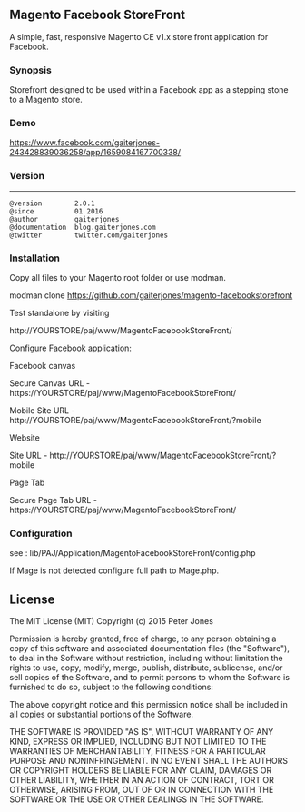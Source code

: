 ## Magento Facebook StoreFront
A simple, fast, responsive Magento CE v1.x store front application for Facebook.


### Synopsis
Storefront designed to be used within a Facebook app as a stepping stone to a Magento store.

### Demo
https://www.facebook.com/gaiterjones-243428839036258/app/1659084167700338/


### Version
***
	@version		2.0.1
	@since			01 2016
	@author			gaiterjones
	@documentation	blog.gaiterjones.com
	@twitter		twitter.com/gaiterjones
	
### Installation

Copy all files to your Magento root folder or use modman.

modman clone https://github.com/gaiterjones/magento-facebookstorefront

Test standalone by visiting

http://YOURSTORE/paj/www/MagentoFacebookStoreFront/

Configure Facebook application:

Facebook canvas

Secure Canvas URL - https://YOURSTORE/paj/www/MagentoFacebookStoreFront/

Mobile Site URL - http://YOURSTORE/paj/www/MagentoFacebookStoreFront/?mobile

Website

Site URL - http://YOURSTORE/paj/www/MagentoFacebookStoreFront/?mobile

Page Tab

Secure Page Tab URL - https://YOURSTORE/paj/www/MagentoFacebookStoreFront/


### Configuration

see : lib/PAJ/Application/MagentoFacebookStoreFront/config.php

If Mage is not detected configure full path to Mage.php.


## License

The MIT License (MIT)
Copyright (c) 2015 Peter Jones

Permission is hereby granted, free of charge, to any person obtaining a copy of this software and associated documentation files (the "Software"), to deal in the Software without restriction, including without limitation the rights to use, copy, modify, merge, publish, distribute, sublicense, and/or sell copies of the Software, and to permit persons to whom the Software is furnished to do so, subject to the following conditions:

The above copyright notice and this permission notice shall be included in all copies or substantial portions of the Software.

THE SOFTWARE IS PROVIDED "AS IS", WITHOUT WARRANTY OF ANY KIND, EXPRESS OR IMPLIED, INCLUDING BUT NOT LIMITED TO THE WARRANTIES OF MERCHANTABILITY, FITNESS FOR A PARTICULAR PURPOSE AND NONINFRINGEMENT. IN NO EVENT SHALL THE AUTHORS OR COPYRIGHT HOLDERS BE LIABLE FOR ANY CLAIM, DAMAGES OR OTHER LIABILITY, WHETHER IN AN ACTION OF CONTRACT, TORT OR OTHERWISE, ARISING FROM, OUT OF OR IN CONNECTION WITH THE SOFTWARE OR THE USE OR OTHER DEALINGS IN THE SOFTWARE.